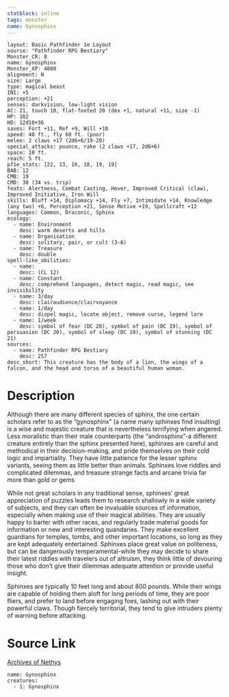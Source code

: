 ```yaml
---
statblock: inline
tags: monster
name: Gynosphinx
---
```

```statblock
layout: Basic Pathfinder 1e Layout
source: "Pathfinder RPG Bestiary"
Monster_CR: 8
name: Gynosphinx
Monster_XP: 4800
alignment: N
size: Large
type: magical beast
INI: +5
perception: +21
senses: darkvision, low-light vision
AC: 21, touch 10, flat-footed 20 (dex +1, natural +11, size -1)
HP: 102
HD: 12d10+36
saves: Fort +11, Ref +9, Will +10
speed: 40 ft., fly 60 ft. (poor)
melee: 2 claws +17 (2d6+6/19-20)
special_attacks: pounce, rake (2 claws +17, 2d6+6)
space: 10 ft.
reach: 5 ft.
pf1e_stats: [22, 13, 16, 18, 19, 19]
BAB: 12
CMB: 19
CMD: 30 (34 vs. trip)
feats: Alertness, Combat Casting, Hover, Improved Critical (claw), Improved Initiative, Iron Will
skills: Bluff +14, Diplomacy +14, Fly +7, Intimidate +14, Knowledge (any two) +6, Perception +21, Sense Motive +19, Spellcraft +12
languages: Common, Draconic, Sphinx
ecology:
  - name: Environment
    desc: warm deserts and hills
  - name: Organisation
    desc: solitary, pair, or cult (3-6)
  - name: Treasure
    desc: double
spell-like_abilities:
  - name:
    desc: (CL 12)
  - name: Constant
    desc: comprehend languages, detect magic, read magic, see invisibility
  - name: 3/day
    desc: clairaudience/clairvoyance
  - name: 1/day
    desc: dispel magic, locate object, remove curse, legend lore
  - name: 1/week
    desc: symbol of fear (DC 20), symbol of pain (DC 19), symbol of persuasion (DC 20), symbol of sleep (DC 19), symbol of stunning (DC 21)
sources:
  - name: Pathfinder RPG Bestiary
    desc: 257
desc_short: This creature has the body of a lion, the wings of a falcon, and the head and torso of a beautiful human woman.
```
# Description
Although there are many different species of sphinx, the one certain scholars refer to as the “gynosphinx” (a name many sphinxes find insulting) is a wise and majestic creature that is nevertheless terrifying when angered. Less moralistic than their male counterparts (the “androsphinx”-a different creature entirely than the sphinx presented here), sphinxes are careful and methodical in their decision-making, and pride themselves on their cold logic and impartiality. They have little patience for the lesser sphinx variants, seeing them as little better than animals. Sphinxes love riddles and complicated dilemmas, and treasure strange facts and arcane trivia far more than gold or gems

While not great scholars in any traditional sense, sphinxes’ great appreciation of puzzles leads them to research shallowly in a wide variety of subjects, and they can often be invaluable sources of information, especially when making use of their magical abilities. They are usually happy to barter with other races, and regularly trade material goods for information or new and interesting quandaries. They make excellent guardians for temples, tombs, and other important locations, so long as they are kept adequately entertained. Sphinxes place great value on politeness, but can be dangerously temperamental-while they may decide to share their latest riddles with travelers out of altruism, they think little of devouring those who don’t give their dilemmas adequate attention or provide useful insight.

Sphinxes are typically 10 feet long and about 800 pounds. While their wings are capable of holding them aloft for long periods of time, they are poor fliers, and prefer to land before engaging foes, lashing out with their powerful claws. Though fiercely territorial, they tend to give intruders plenty of warning before attacking.
# Source Link
[Archives of Nethys](https://aonprd.com/MonsterDisplay.aspx?ItemName=Gynosphinx)
```encounter-table
name: Gynosphinx
creatures:
  - 1: Gynosphinx
```
